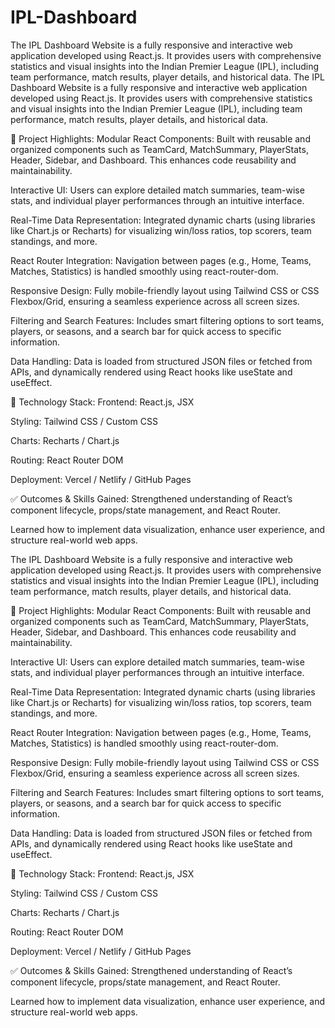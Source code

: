 # IPL-Dashboard
The IPL Dashboard Website is a fully responsive and interactive web application developed using React.js. It provides users with comprehensive statistics and visual insights into the Indian Premier League (IPL), including team performance, match results, player details, and historical data.
The IPL Dashboard Website is a fully responsive and interactive web application developed using React.js. It provides users with comprehensive statistics and visual insights into the Indian Premier League (IPL), including team performance, match results, player details, and historical data.

🔧 Project Highlights:
Modular React Components: Built with reusable and organized components such as TeamCard, MatchSummary, PlayerStats, Header, Sidebar, and Dashboard. This enhances code reusability and maintainability.

Interactive UI: Users can explore detailed match summaries, team-wise stats, and individual player performances through an intuitive interface.

Real-Time Data Representation: Integrated dynamic charts (using libraries like Chart.js or Recharts) for visualizing win/loss ratios, top scorers, team standings, and more.

React Router Integration: Navigation between pages (e.g., Home, Teams, Matches, Statistics) is handled smoothly using react-router-dom.

Responsive Design: Fully mobile-friendly layout using Tailwind CSS or CSS Flexbox/Grid, ensuring a seamless experience across all screen sizes.

Filtering and Search Features: Includes smart filtering options to sort teams, players, or seasons, and a search bar for quick access to specific information.

Data Handling: Data is loaded from structured JSON files or fetched from APIs, and dynamically rendered using React hooks like useState and useEffect.

🧰 Technology Stack:
Frontend: React.js, JSX

Styling: Tailwind CSS / Custom CSS

Charts: Recharts / Chart.js

Routing: React Router DOM

Deployment: Vercel / Netlify / GitHub Pages

✅ Outcomes & Skills Gained:
Strengthened understanding of React’s component lifecycle, props/state management, and React Router.

Learned how to implement data visualization, enhance user experience, and structure real-world web apps.

The IPL Dashboard Website is a fully responsive and interactive web application developed using React.js. It provides users with comprehensive statistics and visual insights into the Indian Premier League (IPL), including team performance, match results, player details, and historical data.

🔧 Project Highlights:
Modular React Components: Built with reusable and organized components such as TeamCard, MatchSummary, PlayerStats, Header, Sidebar, and Dashboard. This enhances code reusability and maintainability.

Interactive UI: Users can explore detailed match summaries, team-wise stats, and individual player performances through an intuitive interface.

Real-Time Data Representation: Integrated dynamic charts (using libraries like Chart.js or Recharts) for visualizing win/loss ratios, top scorers, team standings, and more.

React Router Integration: Navigation between pages (e.g., Home, Teams, Matches, Statistics) is handled smoothly using react-router-dom.

Responsive Design: Fully mobile-friendly layout using Tailwind CSS or CSS Flexbox/Grid, ensuring a seamless experience across all screen sizes.

Filtering and Search Features: Includes smart filtering options to sort teams, players, or seasons, and a search bar for quick access to specific information.

Data Handling: Data is loaded from structured JSON files or fetched from APIs, and dynamically rendered using React hooks like useState and useEffect.

🧰 Technology Stack:
Frontend: React.js, JSX

Styling: Tailwind CSS / Custom CSS

Charts: Recharts / Chart.js

Routing: React Router DOM

Deployment: Vercel / Netlify / GitHub Pages

✅ Outcomes & Skills Gained:
Strengthened understanding of React’s component lifecycle, props/state management, and React Router.

Learned how to implement data visualization, enhance user experience, and structure real-world web apps.

